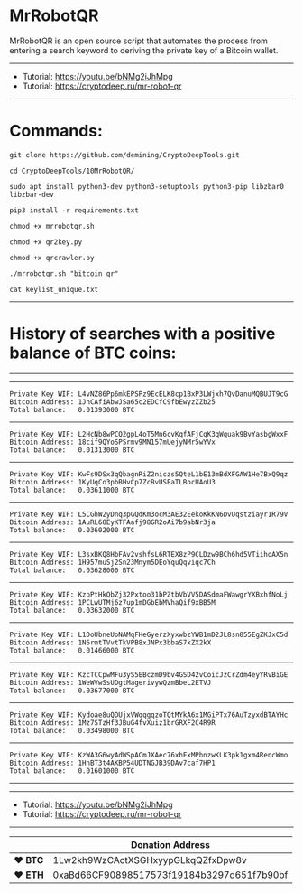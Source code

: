 # MrRobotQR

MrRobotQR is an open source script that automates the process from entering a search keyword to deriving the private key of a Bitcoin wallet. 



---

* Tutorial: https://youtu.be/bNMg2iJhMpg
* Tutorial: https://cryptodeep.ru/mr-robot-qr

---

# Commands:

    git clone https://github.com/demining/CryptoDeepTools.git

    cd CryptoDeepTools/10MrRobotQR/
    
    sudo apt install python3-dev python3-setuptools python3-pip libzbar0 libzbar-dev
    
    pip3 install -r requirements.txt
    
    chmod +x mrrobotqr.sh
    
    chmod +x qr2key.py
    
    chmod +x qrcrawler.py
    
    ./mrrobotqr.sh "bitcoin qr"
    
    cat keylist_unique.txt
    
---

# History of searches with a positive balance of BTC coins:
    
---



---

    Private Key WIF: L4vNZ86Pp6mkEPSPz9EcELK8cp1BxP3LWjxh7QvDanuMQBUJT9cG
    Bitcoin Address: 1JhCAfiAbwJSa65c2EDCfC9fbEwyzZZb25
    Total balance:   0.01393000 BTC

---

    Private Key WIF: L2HcNb8wPCQ2gpL4oT5Mn6cvKqfAFjCqK3qWquak9BvYasbgWxxF
    Bitcoin Address: 18cif9QYoSPSrmv9MN157mUejyNMr5wYVx
    Total balance:   0.01313000 BTC

---

    Private Key WIF: KwFs9DSx3qQbagnRiZ2niczs5QteL1bE13mBdXFGAW1He7BxQ9qz
    Bitcoin Address: 1KyUqCo3pbBHvCp7ZcBvUSEaTLBocUAoU3
    Total balance:   0.03611000 BTC

---

    Private Key WIF: L5CGhW2yDnq3pGQdKm3ocM3AE32EekoKkKN6DvUqstziayr1R79V
    Bitcoin Address: 1AuRL68EyKTFAafj98GR2oAi7b9abNr3ja
    Total balance:   0.03602000 BTC

---

    Private Key WIF: L3sxBKQ8HbFAv2vshfsL6RTEX8zP9CLDzw9BCh6hd5VTiihoAX5n
    Bitcoin Address: 1H957muSj2Sn23Mnym5DEoYquQqviqc7Ch
    Total balance:   0.03628000 BTC

---

    Private Key WIF: KzpPtHkQbZj32Pxtoo31bPZtbVbVV5DASdmaFWawgrYXBxhfNoLj
    Bitcoin Address: 1PCLwUTMj6z7up1mDGbEbMVhaQif9xBB5M
    Total balance:   0.03632000 BTC

---

    Private Key WIF: L1DoUbneUoNAMqFHeGyerzXyxwbzYWB1mD2JL8sn855EgZKJxC5d
    Bitcoin Address: 1N5rmtTVvtTkVPB8xJNPx3bbaS7kZX2kX
    Total balance:   0.01466000 BTC

---

    Private Key WIF: KzcTCCpwMFu3yS5EBczmD9bv4GSD42vCoicJzCrZdm4eyYRvBiGE
    Bitcoin Address: 1WeWVwSsUDgtMagerivywQzmBbeL2ETVJ
    Total balance:   0.03677000 BTC

---

    Private Key WIF: Kydoae8uQDUjxVWqqgqzoTQtMYkA6x1MGiPTx76AuTzyxdBTAYHc
    Bitcoin Address: 1Mz7STzHf3JBuG4fvXuiz1brGRXF2C4R9R
    Total balance:   0.03498000 BTC

---

    Private Key WIF: KzWA3G6wyAdWSpACmJXAec76xhFxMPhnzwKLK3pk1gxm4RencWmo
    Bitcoin Address: 1HnBT3t4AKBP54UDTNGJB39DAv7caf7HP1
    Total balance:   0.01601000 BTC


---




---

* Tutorial: https://youtu.be/bNMg2iJhMpg
* Tutorial: https://cryptodeep.ru/mr-robot-qr

---


|  | Donation Address |
| --- | --- |
| ♥ __BTC__ | 1Lw2kh9WzCActXSGHxyypGLkqQZfxDpw8v |
| ♥ __ETH__ | 0xaBd66CF90898517573f19184b3297d651f7b90bf |
